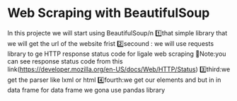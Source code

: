 # Web Scraping with BeautifulSoup
In this projecte we will start  using BeautifulSoup/n 1️⃣that simple library that we will  get  the url of the website frist
2️⃣secound : we will use requests library to ge HTTP response status code for ligale web scraping
📓Note:you can see response status code  from this link(https://developer.mozilla.org/en-US/docs/Web/HTTP/Status)
3️⃣third:we get the parser like lxml or html
4️⃣fourth:we get our elements and but in in data frame 
for data frame we gona use pandas library 
